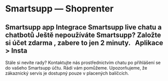 # Smartsupp — Shoprenter
## Smartsupp app Integrace Smartsupp live chatu a chatbotů Ještě nepoužíváte Smartsupp? Založte si účet zdarma , zabere to jen 2 minuty.   Aplikace > Insta
Stále si nevíte rady? Kontaktujte nás prostřednictvím chatu po přihlášení se do vašeho Smartsupp účtu. Rádi vám pomůžeme. Upozorňujeme, že zákaznický servis je dostupný pouze v placených balíčcích.

